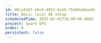```yaml
---
id: d0ca416f-e8c6-49f2-bce6-7b284adeae0c
title: Basic local db setup
scheduledTime: 2025-02-01T16:00:00.000Z
project: Spark GPU
order: 6
persistent: false
---
```


